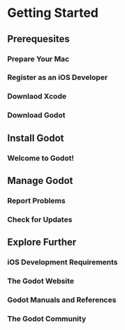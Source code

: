 # Getting Started

## Prerequesites

### Prepare Your Mac

### Register as an iOS Developer

### Downlaod Xcode

### Download Godot

## Install Godot

### Welcome to Godot!

## Manage Godot

### Report Problems

### Check for Updates

## Explore Further

### iOS Development Requirements

### The Godot Website

### Godot Manuals and References

### The Godot Community



